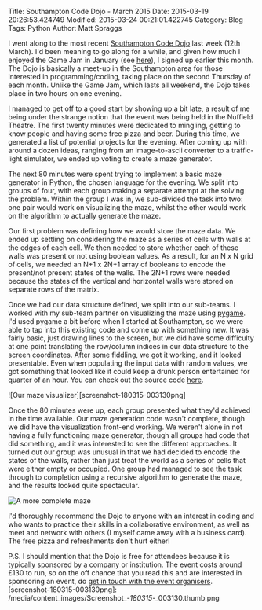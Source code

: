 Title: Southampton Code Dojo - March 2015
Date: 2015-03-19 20:26:53.424749
Modified: 2015-03-24 00:21:01.422745
Category: Blog
Tags: Python
Author: Matt Spraggs

I went along to the most recent [Southampton Code Dojo](https://www.southamptoncodedojo.com/) last week (12th March). I'd been meaning to go along for a while, and given how much I enjoyed the Game Jam in January (see [here](http://mattspraggs.co.uk/blog/posts/global-game-jam-2015-part-i)), I signed up earlier this month. The Dojo is basically a meet-up in the Southampton area for those interested in programming/coding, taking place on the second Thursday of each month. Unlike the Game Jam, which lasts all weekend, the Dojo takes place in two hours on one evening.

I managed to get off to a good start by showing up a bit late, a result of me being under the strange notion that the event was being held in the Nuffield Theatre. The first twenty minutes were dedicated to mingling, getting to know people and having some free pizza and beer. During this time, we generated a list of potential projects for the evening. After coming up with around a dozen ideas, ranging from an image-to-ascii converter to a traffic-light simulator, we ended up voting to create a maze generator.

The next 80 minutes were spent trying to implement a basic maze generator in Python, the chosen language for the evening. We split into groups of four, with each group making a separate attempt at the solving the problem. Within the group I was in, we sub-divided the task into two: one pair would work on visualizing the maze, whilst the other would work on the algorithm to actually generate the maze.

Our first problem was defining how we would store the maze data. We ended up settling on considering the maze as a series of cells with walls at the edges of each cell. We then needed to store whether each of these walls was present or not using boolean values. As a result, for an N x N grid of cells, we needed an N+1 x 2N+1 array of booleans to encode the present/not present states of the walls. The 2N+1 rows were needed because the states of the vertical and horizontal walls were stored on separate rows of the matrix.

Once we had our data structure defined, we split into our sub-teams. I worked with my sub-team partner on visualizing the maze using [pygame](http://pygame.org/). I'd used pygame a bit before when I started at Southampton, so we were able to tap into this existing code and come up with something new. It was fairly basic, just drawing lines to the screen, but we did have some difficulty at one point translating the row/column indices in our data structure to the screen coordinates. After some fiddling, we got it working, and it looked presentable. Even when populating the input data with random values, we got something that looked like it could keep a drunk person entertained for quarter of an hour. You can check out the source code [here](https://gist.github.com/jscott1989/cc874906c0a839473a7d).

![Our maze visualizer][screenshot-180315-003130png]

Once the 80 minutes were up, each group presented what they'd achieved in the time available. Our maze generation code wasn't complete, though we did have the visualization front-end working. We weren't alone in not having a fully functioning maze generator, though all groups had code that did something, and it was interested to see the different approaches. It turned out our group was unusual in that we had decided to encode the states of the walls, rather than just treat the world as a series of cells that were either empty or occupied. One group had managed to see the task through to completion using a recursive algorithm to generate the maze, and the results looked quite spectacular.

![A more complete maze](https://scd-media.s3.amazonaws.com/media/event_images/t.png)

I'd thoroughly recommend the Dojo to anyone with an interest in coding and who wants to practice their skills in a collaborative environment, as well as meet and network with others (I myself came away with a business card). The free pizza and refreshments don't hurt either!

P.S. I should mention that the Dojo is free for attendees because it is typically sponsored by a company or institution. The event costs around £130 to run, so on the off chance that you read this and are interested in sponsoring an event, do [get in touch with the event organisers](https://www.southamptoncodedojo.com/pages/sponsorship).
[screenshot-180315-003130png]: /media/content_images/Screenshot_-_180315_-_003130.thumb.png
